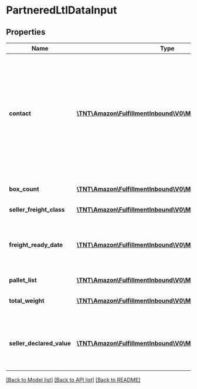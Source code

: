 # PartneredLtlDataInput

## Properties
Name | Type | Description | Notes
------------ | ------------- | ------------- | -------------
**contact** | [**\TNT\Amazon\FulfillmentInbound\V0\Model\Contact**](Contact.md) | Contact information for the person in the seller&#39;s organization who is responsible for the shipment. Used by the carrier if they have questions about the shipment. | [optional] 
**box_count** | [**\TNT\Amazon\FulfillmentInbound\V0\Model\UnsignedIntType**](UnsignedIntType.md) | The number of boxes in the shipment. | [optional] 
**seller_freight_class** | [**\TNT\Amazon\FulfillmentInbound\V0\Model\SellerFreightClass**](SellerFreightClass.md) |  | [optional] 
**freight_ready_date** | [**\TNT\Amazon\FulfillmentInbound\V0\Model\DateStringType**](DateStringType.md) | The date that the shipment will be ready to be picked up by the carrier. | [optional] 
**pallet_list** | [**\TNT\Amazon\FulfillmentInbound\V0\Model\PalletList**](PalletList.md) |  | [optional] 
**total_weight** | [**\TNT\Amazon\FulfillmentInbound\V0\Model\Weight**](Weight.md) | The total weight of the shipment. | [optional] 
**seller_declared_value** | [**\TNT\Amazon\FulfillmentInbound\V0\Model\Amount**](Amount.md) | The declaration of the total value of the inventory in the shipment. | [optional] 

[[Back to Model list]](../README.md#documentation-for-models) [[Back to API list]](../README.md#documentation-for-api-endpoints) [[Back to README]](../README.md)


